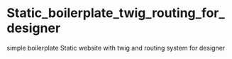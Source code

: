 # Static_boilerplate_twig_routing_for_designer
simple boilerplate Static website with twig and routing system for designer
